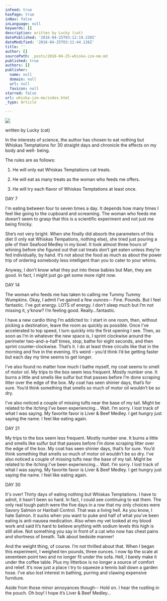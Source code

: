 ```yaml
---
inFeed: true
hasPage: true
inNav: false
inLanguage: null
keywords: []
description: written by Lucky (cat)
datePublished: '2016-04-25T03:12:19.220Z'
dateModified: '2016-04-25T03:11:44.126Z'
title: ''
author: []
sourcePath: _posts/2016-04-25-whiska-ize-me.md
published: true
authors: []
publisher:
  name: null
  domain: null
  url: null
  favicon: null
starred: false
url: whiska-ize-me/index.html
_type: Article

---
```

![](https://the-grid-user-content.s3-us-west-2.amazonaws.com/cb643d3c-903b-4813-b60d-5560d69752f0.jpg)

written by Lucky (cat)

In the interests of science, the author has chosen to eat nothing but Whiskas Temptations for 30 straight days and chronicle the effects on my body and well- being. 

The rules are as follows: 

1) He will only eat Whiskas Temptations cat treats. 

2) He will eat as many treats as the woman who feeds me offers. 

3) He will try each flavor of Whiskas Temptations at least once. 

DAY 7 

I'm eating between four to seven times a day. It depends how many times I feel like going to the cupboard and screaming. The woman who feeds me doesnʼt seem to grasp that this is a scientific experiment and not just me being finicky. 

Sheʼs not very bright. When she finally did absorb the parameters of this diet (I only eat Whiskas Tempations, nothing else), she tried just pouring a pile of their Seafood Medley in my bowl. It took almost three hours of whining before she figured out that cat treats donʼt get eaten unless theyʼre fed individually, by hand. Itʼs not about the food as much as about the power trip of ordering somebody less intelligent than you to cater to your whims. 

Anyway, I donʼt know what they put into these babies but Man, they are good. In fact, I might just go get some more right now. 

DAY 14 

The woman who feeds me has taken to calling me Tummy Tummy Wumpkins. Okay, I admit Iʼve gained a few ounces-- Fine. Pounds. But I feel fantastic. Iʼve got energy. LOTS of energy. I donʼt sleep much but Iʼm not missing it, yʼknow? Iʼm feeling good. Really...fantastic. 

I have a new cardio thing Iʼm addicted to: I start in one room, then, without picking a destination, leave the room as quickly as possible. Once Iʼve accelerated to top speed, I turn quickly into the first opening I see. Then, as soon as Iʼm in whatever the new space is, I sprint clockwise around the perimeter two-and-a-half times, stop, bathe for eight seconds, and then sprint counter-clockwise. Thatʼs it. I do at least three circuits like that in the morning and five in the evening. Itʼs weird - youʼd think Iʼd be getting faster but each day my time seems to get longer. 

Iʼve also found no matter how much I bathe myself, my coat seems to smell of motor oil. My trips to the box seem less frequent. Mostly number one. It burns a little and smells like sulfur but that passes before Iʼm done scraping litter over the edge of the box. My coat has seen shinier days, thatʼs for sure. Youʼd think something that smells so much of motor oil wouldnʼt be so dry. 

Iʼve also noticed a couple of missing tufts near the base of my tail. Might be related to the itching Iʼve been experiencing... Wait. Iʼm sorry. I lost track of what I was saying. My favorite favor is Liver & Beef Medley. I get hungry just saying the name. I feel like eating again. 

DAY 21

My trips to the box seem less frequent. Mostly number one. It burns a little and smells like sulfur but that passes before Iʼm done scraping litter over the edge of the box. My coat has seen shinier days, thatʼs for sure. Youʼd think something that smells so much of motor oil wouldnʼt be so dry. Iʼve also noticed a couple of missing tufts near the base of my tail. Might be related to the itching Iʼve been experiencing... Wait. Iʼm sorry. I lost track of what I was saying. My favorite favor is Liver & Beef Medley. I get hungry just saying the name. I feel like eating again. 

DAY 30 

It's over! Thirty days of eating nothing but Whiskas Temptations. I have to admit, it hasnʼt been so hard. In fact, I could see continuing to eat them. The only real tough patch were the five days in a row that my only choices were Savory Salmon or Hairball Control. That was a living hell. As you know, I hate Salmon. It sucks when you want to puke and half of what youʼve been eating is anti-nausea medication. Also when my vet looked at my blood work and said Itʼs hard to believe anything with sodium levels this high is still alive. Not something you say in front of a cat who now has chest pains and shortness of breath. Talk about bedside manner! 

And the weight thing, of course. Iʼm not thrilled about that. When I began this experiment, I weighed ten pounds, three ounces. I now tip the scale at seventeen point two and no longer fit under the sofa. Hell, I barely make it under the coffee table. Plus my litterbox is no longer a source of comfort and relief. Itʼs now just a place I try to squeeze a tennis ball down a garden hose. Iʼve also lost interest in bathing, purring and clawing expensive furniture. 

Aside from those minor annoyances though-- Hold on. I hear the rustling in the pouch. Oh boy! I hope itʼs Liver & Beef Medley...